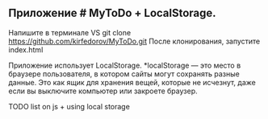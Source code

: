 Приложение # MyToDo + LocalStorage.
----------------------------------------------------------------
Напишите в терминале VS git clone https://github.com/kirfedorov/MyToDo.git
После клонирования, запустите index.html

Приложение использует LocalStorage.
*localStorage — это место в браузере пользователя, в котором сайты могут сохранять разные данные. 
Это как ящик для хранения вещей, которые не исчезнут, даже если вы выключите компьютер или закроете браузер.

TODO list on js + using local storage

